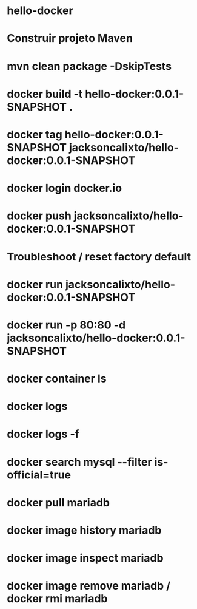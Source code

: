 # hello-docker

# Construir projeto Maven
# mvn clean package -DskipTests

# docker build -t hello-docker:0.0.1-SNAPSHOT .
# docker tag hello-docker:0.0.1-SNAPSHOT jacksoncalixto/hello-docker:0.0.1-SNAPSHOT
# docker login docker.io
# docker push jacksoncalixto/hello-docker:0.0.1-SNAPSHOT

# Troubleshoot / reset factory default
# docker run jacksoncalixto/hello-docker:0.0.1-SNAPSHOT
# docker run -p 80:80 -d jacksoncalixto/hello-docker:0.0.1-SNAPSHOT
# docker container ls
# docker logs 
# docker logs -f
# docker search mysql --filter is-official=true
# docker pull mariadb
# docker image history mariadb
# docker image inspect mariadb
# docker image remove mariadb / docker rmi mariadb
